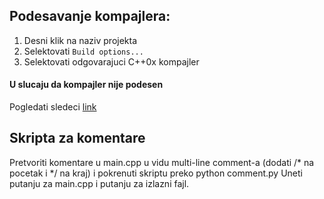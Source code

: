 ## Podesavanje kompajlera:
1. Desni klik na naziv projekta
2. Selektovati `Build options...`
3. Selektovati odgovarajuci C++0x kompajler

#### U slucaju da kompajler nije podesen
Pogledati sledeci [link](http://www.acs.uns.ac.rs/sr/filebrowser/download/4392253)

## Skripta za komentare
Pretvoriti komentare u main.cpp u vidu multi-line comment-a (dodati /* na
pocetak i */ na kraj) i pokrenuti skriptu preko
python comment.py
Uneti putanju za main.cpp i putanju za izlazni fajl.
